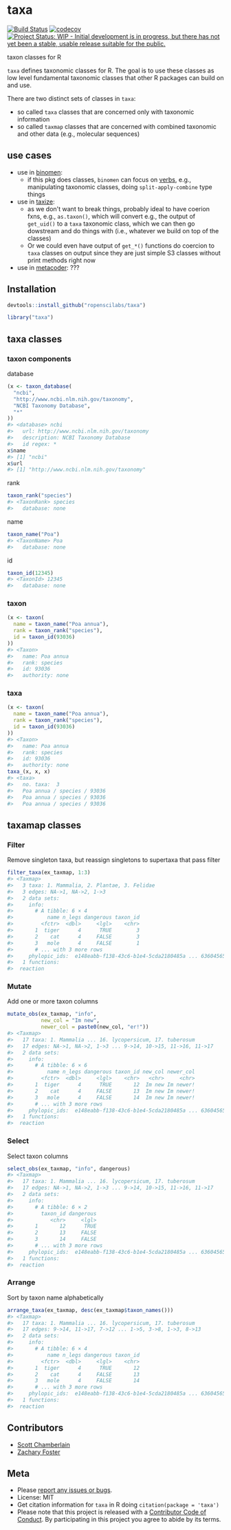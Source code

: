 taxa
====



[![Build Status](https://travis-ci.org/ropenscilabs/taxa.svg?branch=master)](https://travis-ci.org/ropenscilabs/taxa)
[![codecov](https://codecov.io/gh/ropenscilabs/taxa/branch/master/graph/badge.svg)](https://codecov.io/gh/ropenscilabs/taxa)
[![Project Status: WIP - Initial development is in progress, but there has not yet been a stable, usable release suitable for the public.](http://www.repostatus.org/badges/latest/wip.svg)](http://www.repostatus.org/#wip)

taxon classes for R

`taxa` defines taxonomic classes for R. The goal is to use these classes as low 
level fundamental taxonomic classes that other R packages can build on and use.

There are two distinct sets of classes in `taxa`:

* so called `taxa` classes that are concerned only with taxonomic information
* so called `taxmap` classes that are concerned with combined taxonomic and 
other data (e.g., molecular sequences)

## use cases

* use in [binomen](https://github.com/ropensci/binomen):
    * if this pkg does classes, `binomen` can focus on [verbs](https://github.com/ropensci/binomen#verbs), e.g., manipulating taxonomic classes, doing `split-apply-combine` type things
* use in [taxize](https://github.com/ropensci/taxize):
    * as we don't want to break things, probably ideal to have coerion fxns, e.g., `as.taxon()`, which will convert e.g., the output of `get_uid()` to a `taxa` taxonomic class, which we can then go dowstream and do things with (i.e., whatever we build on top of the classes)
    * Or we could even have output of `get_*()` functions do coercion to `taxa` classes on output since they are just simple S3 classes without print methods right now
* use in [metacoder](https://github.com/grunwaldlab/metacoder): ???

## Installation


```r
devtools::install_github("ropenscilabs/taxa")
```


```r
library("taxa")
```

## taxa classes

### taxon components

database


```r
(x <- taxon_database(
  "ncbi",
  "http://www.ncbi.nlm.nih.gov/taxonomy",
  "NCBI Taxonomy Database",
  "*"
))
#> <database> ncbi
#>   url: http://www.ncbi.nlm.nih.gov/taxonomy
#>   description: NCBI Taxonomy Database
#>   id regex: *
x$name
#> [1] "ncbi"
x$url
#> [1] "http://www.ncbi.nlm.nih.gov/taxonomy"
```

rank


```r
taxon_rank("species")
#> <TaxonRank> species
#>   database: none
```

name


```r
taxon_name("Poa")
#> <TaxonName> Poa
#>   database: none
```

id


```r
taxon_id(12345)
#> <TaxonId> 12345
#>   database: none
```

### taxon


```r
(x <- taxon(
  name = taxon_name("Poa annua"),
  rank = taxon_rank("species"),
  id = taxon_id(93036)
))
#> <Taxon>
#>   name: Poa annua
#>   rank: species
#>   id: 93036
#>   authority: none
```

### taxa


```r
(x <- taxon(
  name = taxon_name("Poa annua"),
  rank = taxon_rank("species"),
  id = taxon_id(93036)
))
#> <Taxon>
#>   name: Poa annua
#>   rank: species
#>   id: 93036
#>   authority: none
taxa_(x, x, x)
#> <taxa> 
#>   no. taxa:  3 
#>   Poa annua / species / 93036 
#>   Poa annua / species / 93036 
#>   Poa annua / species / 93036
```

## taxamap classes

### Filter

Remove singleton taxa, but reassign singletons to supertaxa that pass filter


```r
filter_taxa(ex_taxmap, 1:3)
#> <Taxmap>
#>   3 taxa: 1. Mammalia, 2. Plantae, 3. Felidae
#>   3 edges: NA->1, NA->2, 1->3
#>   2 data sets:
#>     info:
#>       # A tibble: 6 × 4
#>           name n_legs dangerous taxon_id
#>         <fctr>  <dbl>     <lgl>    <chr>
#>       1  tiger      4      TRUE        3
#>       2    cat      4     FALSE        3
#>       3   mole      4     FALSE        1
#>       # ... with 3 more rows
#>     phylopic_ids:  e148eabb-f138-43c6-b1e4-5cda2180485a ... 63604565-0406-460b-8cb8-1abe954b3f3a
#>   1 functions:
#>  reaction
```

### Mutate

Add one or more taxon columns


```r
mutate_obs(ex_taxmap, "info",
           new_col = "Im new",
           newer_col = paste0(new_col, "er!"))
#> <Taxmap>
#>   17 taxa: 1. Mammalia ... 16. lycopersicum, 17. tuberosum
#>   17 edges: NA->1, NA->2, 1->3 ... 9->14, 10->15, 11->16, 11->17
#>   2 data sets:
#>     info:
#>       # A tibble: 6 × 6
#>           name n_legs dangerous taxon_id new_col newer_col
#>         <fctr>  <dbl>     <lgl>    <chr>   <chr>     <chr>
#>       1  tiger      4      TRUE       12  Im new Im newer!
#>       2    cat      4     FALSE       13  Im new Im newer!
#>       3   mole      4     FALSE       14  Im new Im newer!
#>       # ... with 3 more rows
#>     phylopic_ids:  e148eabb-f138-43c6-b1e4-5cda2180485a ... 63604565-0406-460b-8cb8-1abe954b3f3a
#>   1 functions:
#>  reaction
```

### Select 

Select taxon columns


```r
select_obs(ex_taxmap, "info", dangerous)
#> <Taxmap>
#>   17 taxa: 1. Mammalia ... 16. lycopersicum, 17. tuberosum
#>   17 edges: NA->1, NA->2, 1->3 ... 9->14, 10->15, 11->16, 11->17
#>   2 data sets:
#>     info:
#>       # A tibble: 6 × 2
#>         taxon_id dangerous
#>            <chr>     <lgl>
#>       1       12      TRUE
#>       2       13     FALSE
#>       3       14     FALSE
#>       # ... with 3 more rows
#>     phylopic_ids:  e148eabb-f138-43c6-b1e4-5cda2180485a ... 63604565-0406-460b-8cb8-1abe954b3f3a
#>   1 functions:
#>  reaction
```

### Arrange

Sort by taxon name alphabetically


```r
arrange_taxa(ex_taxmap, desc(ex_taxmap$taxon_names()))
#> <Taxmap>
#>   17 taxa: 1. Mammalia ... 16. lycopersicum, 17. tuberosum
#>   17 edges: 9->14, 11->17, 7->12 ... 1->5, 3->8, 1->3, 8->13
#>   2 data sets:
#>     info:
#>       # A tibble: 6 × 4
#>           name n_legs dangerous taxon_id
#>         <fctr>  <dbl>     <lgl>    <chr>
#>       1  tiger      4      TRUE       12
#>       2    cat      4     FALSE       13
#>       3   mole      4     FALSE       14
#>       # ... with 3 more rows
#>     phylopic_ids:  e148eabb-f138-43c6-b1e4-5cda2180485a ... 63604565-0406-460b-8cb8-1abe954b3f3a
#>   1 functions:
#>  reaction
```

## Contributors

* [Scott Chamberlain](https://github.com/sckott)
* [Zachary Foster](https://github.com/zachary-foster)

## Meta

* Please [report any issues or bugs](https://github.com/ropenscilabs/taxa/issues).
* License: MIT
* Get citation information for `taxa` in R doing `citation(package = 'taxa')`
* Please note that this project is released with a [Contributor Code of Conduct](CONDUCT.md). By participating in this project you agree to abide by its terms.
